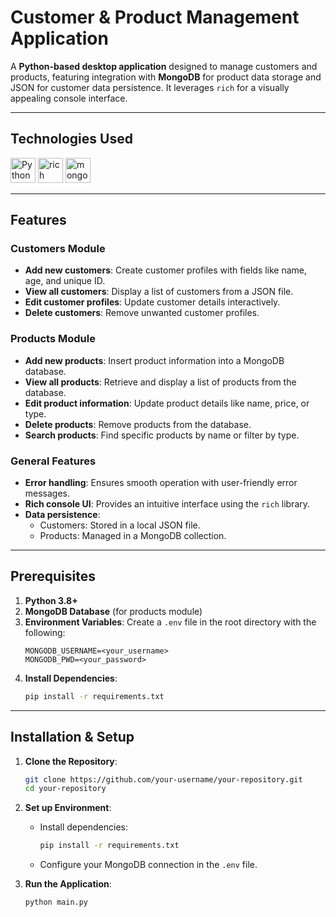 # Customer & Product Management Application

A **Python-based desktop application** designed to manage customers and products, featuring integration with **MongoDB** for product data storage and JSON for customer data persistence. It leverages `rich` for a visually appealing console interface.

---

## Technologies Used

<p align="left">
 <img src="https://upload.wikimedia.org/wikipedia/commons/thumb/c/c3/Python-logo-notext.svg/1869px-Python-logo-notext.svg.png" alt="Python" width="40" height="40"/>
  
<img src="https://upload.wikimedia.org/wikipedia/commons/thumb/0/0c/Rich_%28Python_library%29_logo.svg/2560px-Rich_%28Python_library%29_logo.svg.png" alt="rich" width="40" height="40"/>
  
<img src="https://upload.wikimedia.org/wikipedia/commons/0/00/Mongodb.png" alt="mongoDB" width="40" height="40"/>
</p>

---

## Features

### Customers Module

- **Add new customers**: Create customer profiles with fields like name, age, and unique ID.
- **View all customers**: Display a list of customers from a JSON file.
- **Edit customer profiles**: Update customer details interactively.
- **Delete customers**: Remove unwanted customer profiles.

### Products Module

- **Add new products**: Insert product information into a MongoDB database.
- **View all products**: Retrieve and display a list of products from the database.
- **Edit product information**: Update product details like name, price, or type.
- **Delete products**: Remove products from the database.
- **Search products**: Find specific products by name or filter by type.

### General Features

- **Error handling**: Ensures smooth operation with user-friendly error messages.
- **Rich console UI**: Provides an intuitive interface using the `rich` library.
- **Data persistence**:
  - Customers: Stored in a local JSON file.
  - Products: Managed in a MongoDB collection.

---

## Prerequisites

1. **Python 3.8+**
2. **MongoDB Database** (for products module)
3. **Environment Variables**:
   Create a `.env` file in the root directory with the following:
   ```env
   MONGODB_USERNAME=<your_username>
   MONGODB_PWD=<your_password>
   ```
4. **Install Dependencies**:
   ```bash
   pip install -r requirements.txt
   ```

---

## Installation & Setup

1. **Clone the Repository**:

   ```bash
   git clone https://github.com/your-username/your-repository.git
   cd your-repository
   ```

2. **Set up Environment**:

   - Install dependencies:
     ```bash
     pip install -r requirements.txt
     ```
   - Configure your MongoDB connection in the `.env` file.

3. **Run the Application**:
   ```bash
   python main.py
   ```
